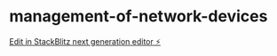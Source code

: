 # management-of-network-devices

[Edit in StackBlitz next generation editor ⚡️](https://stackblitz.com/~/github.com/gjoreristov/management-of-network-devices)